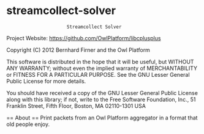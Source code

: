 streamcollect-solver
====================
                          Streamcollect Solver

Project Website: <https://github.com/OwlPlatform/libcplusplus>

Copyright (C) 2012 Bernhard Firner and the Owl Platform

This software is distributed in the hope that it will be useful, but WITHOUT
ANY WARRANTY; without even the implied warranty of MERCHANTABILITY or FITNESS
FOR A PARTICULAR PURPOSE.  See the GNU Lesser General Public License for more
details.

You should have received a copy of the GNU Lesser General Public License along
with this library; if not, write to the Free Software Foundation, Inc., 51
Franklin Street, Fifth Floor, Boston, MA  02110-1301 USA

== About ==
  Print packets from an Owl Platform aggregator in a format that old people enjoy.

